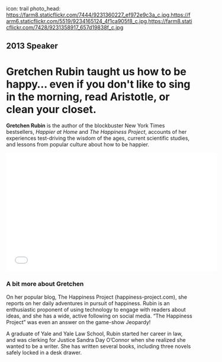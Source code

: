 icon: trail
photo_head: https://farm8.staticflickr.com/7444/9231360227_ef972e9c3a_c.jpg,https://farm6.staticflickr.com/5519/9234165124_4f1ca905f8_c.jpg,https://farm8.staticflickr.com/7428/9231358917_657d19838f_c.jpg

## 2013 Speaker

# Gretchen Rubin taught us how to be happy… even if you don't like to sing in the morning, read Aristotle, or clean your closet.

<div class="line-canvas"></div>

**Gretchen Rubin** is the author of the blockbuster New York Times bestsellers, *Happier at Home* and *The Happiness Project*, accounts of her experiences test-driving the wisdom of the ages, current scientific studies, and lessons from popular culture about how to be happier.

<div class="line-canvas"></div>

<iframe src="//player.vimeo.com/video/70277456?byline=0&amp;portrait=0&amp;color=adbf27" width="570" height="321" frameborder="0" webkitallowfullscreen mozallowfullscreen allowfullscreen></iframe>

<div class="line-canvas"></div>

### A bit more about Gretchen

On her popular blog, The Happiness Project (happiness-project.com), she reports on her daily adventures in pursuit of happiness. Rubin is an enthusiastic proponent of using technology to engage with readers about ideas, and she has a wide, active following on social media. “The Happiness Project” was even an answer on the game-show Jeopardy!

A graduate of Yale and Yale Law School, Rubin started her career in law, and was clerking for Justice Sandra Day O’Connor when she realized she wanted to be a writer. She has written several books, including three novels safely locked in a desk drawer.
